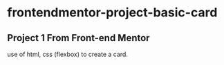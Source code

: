 # frontendmentor-project-basic-card

## Project 1 From Front-end Mentor
use of html, css (flexbox) to create a card.
